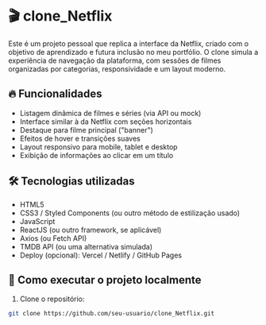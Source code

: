 # 🎬 clone_Netflix

Este é um projeto pessoal que replica a interface da Netflix, criado com o objetivo de aprendizado e futura inclusão no meu portfólio. O clone simula a experiência de navegação da plataforma, com sessões de filmes organizadas por categorias, responsividade e um layout moderno.

## 🔥 Funcionalidades

- Listagem dinâmica de filmes e séries (via API ou mock)
- Interface similar à da Netflix com seções horizontais
- Destaque para filme principal ("banner")
- Efeitos de hover e transições suaves
- Layout responsivo para mobile, tablet e desktop
- Exibição de informações ao clicar em um título

## 🛠️ Tecnologias utilizadas

- HTML5
- CSS3 / Styled Components (ou outro método de estilização usado)
- JavaScript
- ReactJS (ou outro framework, se aplicável)
- Axios (ou Fetch API)
- TMDB API (ou uma alternativa simulada)
- Deploy (opcional): Vercel / Netlify / GitHub Pages

## 🚀 Como executar o projeto localmente

1. Clone o repositório:
```bash
git clone https://github.com/seu-usuario/clone_Netflix.git

